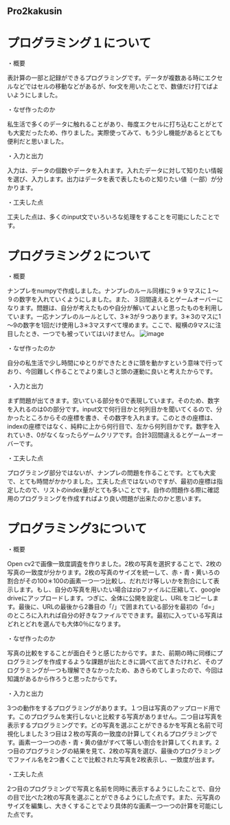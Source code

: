 ## Pro2kakusin

# プログラミング１について

・概要

表計算の一部と記録ができるプログラミングです。データが複数ある時にエクセルなどではセルの移動などがあるが、for文を用いたことで、数値だけ打てばよいようにしました。

・なぜ作ったのか

私生活で多くのデータに触れることがあり、毎度エクセルに打ち込むことがとても大変だったため、作りました。実際使ってみて、もう少し機能があるととても便利だと思いました。

・入力と出力

入力は、データの個数やデータを入れます。入れたデータに対して知りたい情報を選び、入力します。出力はデータを表で表したものと知りたい値（一部）が分かります。

・工夫した点

工夫した点は、多くのinput文でいろいろな処理をすることを可能にしたことです。



# プログラミング２について

・概要

ナンプレをnumpyで作成しました。ナンプレのルール同様に９＊９マスに１～９の数字を入れていくようにしました。また、３回間違えるとゲームオーバーになります。問題は、自分が考えたものや自分が解いてよいと思ったものを利用しています。一応ナンプレのルールとして、3＊3が９つあります。3＊3のマスに1～9の数字を1回だけ使用し3＊3マスすべて埋めます。ここで、縦横の9マスに注目したとき、一つでも被っていてはいけません。
![image](https://github.com/Ryoya0627/Pro2kakusin/assets/153482153/9b330f60-1c10-4018-9873-9c54c914d9bf)


・なぜ作ったのか

自分の私生活で少し時間にゆとりができたときに頭を動かすという意味で行っており、今回難しく作ることでより楽しさと頭の運動に良いと考えたからです。

・入力と出力

まず問題が出てきます。空いている部分を0で表現しています。そのため、数字を入れるのは0の部分です。input文で何行目かと何列目かを聞いてくるので、分かったところからその座標を書き、その数字を入れます。このときの座標は、indexの座標ではなく、純粋に上から何行目で、左から何列目かです。数字を入れていき、0がなくなったらゲームクリアです。合計3回間違えるとゲームーオーバーです。

・工夫した点

プログラミング部分ではないが、ナンプレの問題を作ることです。とても大変で、とても時間がかかりました。工夫した点ではないのですが、最初の座標は指定したので、リストのindex量がとても多いことです。自作の問題作る際に確認用のプログラミングを作成すればより良い問題が出来たのかと思います。


# プログラミング3について

・概要

Open cv2で画像一致度調査を作りました。2枚の写真を選択することで、2枚の写真の一致度が分かります。2枚の写真のサイズを統一して、赤・青・黄いろの割合がその100＊100の画素一つ一つ比較し、だれだけ等しいかを割合にして表示します。もし、自分の写真を用いたい場合はzipファイルに圧縮して、google driveにアップロードします。つぎに、全体に公開を設定し、URLをコピーします。最後に、URLの最後から2番目の「/」で囲まれている部分を最初の「d=」のところに入れれば自分の好きなファイルでできます。最初に入っている写真はどれとどれを選んでも大体0％になります。

・なぜ作ったのか

写真の比較をすることが面白そうと感じたからです。また、前期の時に同様にプログラミングを作成するような課題が出たときに調べて出てきたけれど、そのプログラミングが一つも理解できなかったため、あきらめてしまったので、今回は知識があるから作ろうと思ったからです。

・入力と出力

3つの動作をするプログラミングがあります。１つ目は写真のアップロード用です。このプログラムを実行しないと比較する写真がありません。二つ目は写真を表示するプログラミングです。どの写真を選ぶことができるかを写真と名前で可視化しました３つ目は２枚の写真の一致度の計算してくれるプログラミングです。画素一つ一つの赤・青・黄の値がすべて等しい割合を計算してくれます。2つ目のプログラミングの結果を見て、2枚の写真を選び、最後のプログラミングでファイル名を2つ書くことで比較された写真を2枚表示し、一致度が出ます。

・工夫した点

2つ目のプログラミングで写真と名前を同時に表示するようにしたことで、自分の目で比べた2枚の写真を選ぶことができるようにした点です。また、元写真のサイズを編集し、大きくすることでより具体的な画素一つ一つの計算を可能にした点です。

